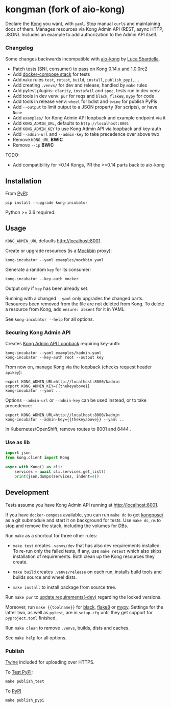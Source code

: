 # kongman (fork of aio-kong)

Declare the [Kong](https://konghq.com/solutions/gateway/) you want, with `yaml`.
Stop manual `curl`s and maintaining docs of them.
Manages resources via Kong Admin API (REST, async HTTP, JSON).
Includes an example to add authorization to the Admin API itself.

### Changelog

Some changes backwards incompatible with [aio-kong](https://github.com/lendingblock/aio-kong) by [Luca Sbardella](https://github.com/lsbardel).

  - Patch tests (SNI, consumer) to pass on Kong 0.14.x and 1.0.0rc2
  - Add [docker-compose stack](https://github.com/asyrjasalo/kongpose) for tests
  - Add `make` rules `test`, `retest`, `build`, `install`, `publish_pypi`, ...
  - Add creating `.venvs/` for dev and release, handled by `make` rules
  - Add pytest plugins: `clarity`, `instafail` and `spec`, tests run in dev venv
  - Add tools in dev venv: `pur` for reqs and `black`, `flake8`, `mypy` for code
  - Add tools in release venv: `wheel` for bdist and `twine` for publish PyPis
  - Add `--output` to limit output to a JSON property (for scripts), or have `None`
  - Add `examples/` for Kong Admin API loopback and example endpoint via it
  - Add `KONG_ADMIN_URL`, defaults to `http://localhost:8001`
  - Add `KONG_ADMIN_KEY` to use Kong Admin API via loopback and key-auth
  - Add `--admin-url` and `--admin-key` to take precedence over above two
  - Remove `KONG_URL` **BWIC**
  - Remove `--ip` **BWIC**

TODO:
  - Add compatibility for <0.14 Kongs, PR the >=0.14 parts back to aio-kong


## Installation

From [PyPI](https://pypi.org/project/kong-incubator):

    pip install --upgrade kong-incubator

Python >= 3.6 required.

## Usage

`KONG_ADMIN_URL` defaults [http://localhost:8001](http://localhost:8001).

Create or upgrade resources (is a [Mockbin](http://mockbin.org) proxy):

    kong-incubator --yaml examples/mockbin.yaml

Generate a random `key` for its consumer:

    kong-incubator --key-auth mocker

Output only if `key` has been already set.

Running with a changed `--yaml` only upgrades the changed parts.
Resources been removed from the file are not deleted from Kong.
To delete a resource from Kong, add `ensure: absent` for it in YAML.

See `kong-incubator --help` for all options.

### Securing Kong Admin API

Creates [Kong Admin API Loopback](https://docs.konghq.com/0.14.x/secure-admin-api/#kong-api-loopback) requiring key-auth:

    kong-incubator --yaml examples/kadmin.yaml
    kong-incubator --key-auth root --output key

From now on, manage Kong via the loopback (checks request header `apikey`):

    export KONG_ADMIN_URL=http://localhost:8000/kadmin
    export KONG_ADMIN_KEY={{thekeyabove}}
    kong-incubator --yaml ..

Options `--admin-url` or `--admin-key` can be used instead, or to take precedence:

    export KONG_ADMIN_URL=http://localhost:8000/kadmin
    kong-incubator --admin-key={{thekeyabove}} --yaml ..

In Kubernetes/OpenShift, remove routes to 8001 and 8444 .

### Use as lib

```python
import json
from kong.client import Kong

async with Kong() as cli:
    services = await cli.services.get_list()
    print(json.dumps(services, indent=4))
```

## Development

Tests assume you have Kong Admin API running at [http://localhost:8001](http://localhost:8001).

If you have `docker-compose` available, you can run `make dc` to get
[kongpose/](https://github.com/asyrjasalo/kongpose/blob/master/docker-compose.yml) as a git submodule and start it on background for tests.
Use `make dc_rm` to stop and remove the stack, including the volumes for DBs.

Run `make` as a shortcut for three other rules:

- `make test` creates `.venvs/dev` that has also dev requirements installed.
To re-run only the failed tests, if any, use `make retest` which also skips
installation of requirements. Both clean up the Kong resources they create.

- `make build` creates `.venvs/release` on each run,
installs build tools and builds source and wheel dists.

- `make install` to install package from source tree.

Run `make pur` to [update requirements(-dev)](https://github.com/alanhamlett/pip-update-requirements) regarding the locked versions.

Moreover, run `make {{toolname}}` for
[black](https://black.readthedocs.io/en/stable/),
[flake8](http://flake8.pycqa.org/en/latest/) or
[mypy](http://mypy-lang.org/). Settings for the latter two, as well as `pytest`,
are in `setup.cfg` until they get support for `pyproject.toml` finished.

Run `make clean` to remove `.venvs`, builds, dists and caches.

See `make help` for all options.

### Publish

[Twine](https://twine.readthedocs.io/en/latest) included for uploading over HTTPS.

To [Test PyPI](https://test.pypi.org/project/kong-incubator):

    make publish_test

To [PyPI](https://pypi.org/project/kong-incubator)

    make publish_pypi
